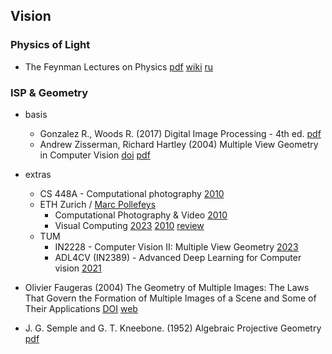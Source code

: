 ## Vision

### Physics of Light

- The Feynman Lectures on Physics
  [pdf](https://github.com/AzatAI/cs_books/)
  [wiki](https://en.wikipedia.org/wiki/The_Feynman_Lectures_on_Physics)
  [ru](https://ru.wikipedia.org/wiki/%D0%A4%D0%B5%D0%B9%D0%BD%D0%BC%D0%B0%D0%BD%D0%BE%D0%B2%D1%81%D0%BA%D0%B8%D0%B5_%D0%BB%D0%B5%D0%BA%D1%86%D0%B8%D0%B8_%D0%BF%D0%BE_%D1%84%D0%B8%D0%B7%D0%B8%D0%BA%D0%B5)

### ISP & Geometry

- basis
  - Gonzalez R., Woods R. (2017) Digital Image Processing - 4th ed.
    [pdf](https://dl.icdst.org/pdfs/files4/01c56e081202b62bd7d3b4f8545775fb.pdf)
  - Andrew Zisserman, Richard Hartley (2004) Multiple View Geometry in Computer Vision
    [doi](https://doi.org/10.1017/CBO9780511811685)
    [pdf](http://www.r-5.org/files/books/computers/algo-list/image-processing/vision/Richard_Hartley_Andrew_Zisserman-Multiple_View_Geometry_in_Computer_Vision-EN.pdf)
- extras 
  - CS 448A - Computational photography
    [2010](https://graphics.stanford.edu/courses/cs448a/)
  - ETH Zurich / [Marc Pollefeys](https://people.inf.ethz.ch/~pomarc/teaching.html)
    - Computational Photography & Video 
      [2010](https://people.inf.ethz.ch/~pomarc/courses/CompPhoto/)
    - Visual Computing
      [2023](https://cvg.ethz.ch/lectures/Visual-Computing/)
      [2010](https://cgl.ethz.ch/teaching/viscompAS10/notes.php)
      [review](https://people.inf.ethz.ch/pomarc/pubs/HeydenPollefeysCVPR01.pdf)
  - TUM
    - IN2228 - Computer Vision II: Multiple View Geometry
      [2023](https://cvg.cit.tum.de/teaching/ss2023/mvg2023/material)
    - ADL4CV (IN2389) - Advanced Deep Learning for Computer vision
      [2021](https://dvl.in.tum.de/teaching/adl4cv-ws21/)

- Olivier Faugeras (2004) The Geometry of Multiple Images:
  The Laws That Govern the Formation of Multiple Images of a Scene and Some of Their Applications
  [DOI](https://doi.org/10.7551/mitpress/3259.001.0001)
  [web](https://mitpress.mit.edu/9780262562041/the-geometry-of-multiple-images/)
- J. G. Semple and G. T. Kneebone. (1952) Algebraic Projective Geometry
  [pdf](https://download.tuxfamily.org/openmathdep/geometry_projective/Algebraic_Projective_Geometry-Kneebone.pdf)

